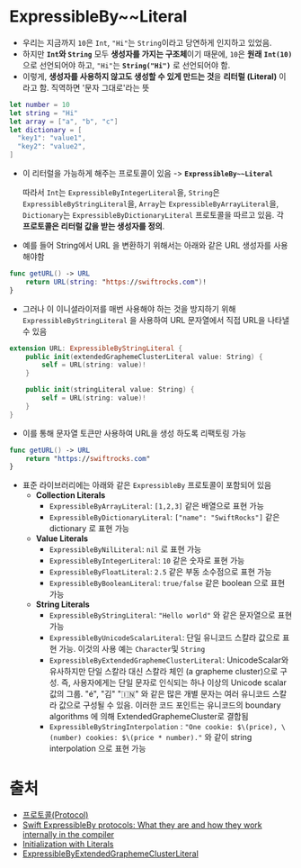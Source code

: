 # ExpressibleBy~~Literal

- 우리는 지금까지 `10`은 `Int`, `"Hi"`는 `String`이라고 당연하게 인지하고 있었음.
- 하지만 **`Int`와 `String`** 모두 **생성자를 가지는 구조체**이기 때문에, `10`은 **원래** **`Int(10)`** 으로 선언되어야 하고, `"Hi"`는 **`String("Hi")`** 로 선언되어야 함. 
- 이렇게, **생성자를 사용하지 않고도 생성할 수 있게 만드는 것**을 **리터럴 (Literal)** 이라고 함. 직역하면 '문자 그대로'라는 뜻

```swift
let number = 10
let string = "Hi"
let array = ["a", "b", "c"]
let dictionary = [
  "key1": "value1",
  "key2": "value2",
]
```

- 이 리터럴을 가능하게 해주는 프로토콜이 있음 ->  **`ExpressibleBy~~Literal`**

  따라서 `Int`는 `ExpressibleByIntegerLiteral`을, `String`은 `ExpressibleByStringLiteral`을, `Array`는 `ExpressibleByArrayLiteral`을, `Dictionary`는 `ExpressibleByDictionaryLiteral` 프로토콜을 따르고 있음. 각 **프로토콜은 리터럴 값을 받는 생성자를 정의**.

- 예를 들어 String에서 URL 을 변환하기 위해서는 아래와 같은 URL 생성자를 사용해야함

```swift
func getURL() -> URL
    return URL(string: "https://swiftrocks.com")!
}
```

- 그러나 이 이니셜라이저를 매번 사용해야 하는 것을 방지하기 위해 `ExpressibleByStringLiteral` 을 사용하여 URL 문자열에서 직접 URL을 나타낼 수 있음

```swift
extension URL: ExpressibleByStringLiteral {
    public init(extendedGraphemeClusterLiteral value: String) {
        self = URL(string: value)!
    }

    public init(stringLiteral value: String) {
        self = URL(string: value)!
    }
}
```

- 이를 통해 문자열 토큰만 사용하여 URL을 생성 하도록 리팩토링 가능

```swift
func getURL() -> URL
    return "https://swiftrocks.com"
}
```

- 표준 라이브러리에는 아래와 같은 `ExpressibleBy` 프로토콜이 포함되어 있음
  - **Collection Literals**
    -  `ExpressibleByArrayLiteral`: `[1,2,3]`  같은 배열으로 표현 가능
    -  `ExpressibleByDictionaryLiteral`:  `["name": "SwiftRocks"]` 같은 dictionary 로 표현 가능
  - **Value Literals**
    -  `ExpressibleByNilLiteral`: `nil` 로 표현 가능
    -  `ExpressibleByIntegerLiteral`:  `10` 같은 숫자로 표현 가능
    -  `ExpressibleByFloatLiteral`:  `2.5` 같은 부동 소수점으로 표현 가능
    -  `ExpressibleByBooleanLiteral`:  `true/false` 같은 boolean 으로 표현 가능
  - **String Literals**
    - `ExpressibleByStringLiteral`:  `"Hello world"` 와 같은 문자열으로 표현 가능
    -  `ExpressibleByUnicodeScalarLiteral`: 단일 유니코드 스칼라 값으로 표현 가능. 이것의 사용 예는 `Character`및 `String`
    -  `ExpressibleByExtendedGraphemeClusterLiteral`: UnicodeScalar와 유사하지만 단일 스칼라 대신 스칼라 체인 (a grapheme cluster)으로 구성. 즉, 사용자에게는  단일 문자로 인식되는  하나 이상의 Unicode scalar 값의 그룹. "é", "김"  "🇮🇳" 와 같은 많은 개별 문자는 여러 유니코드 스칼라 값으로 구성될 수 있음. 이러한 코드 포인트는 유니코드의  boundary algorithms 에 의해 ExtendedGraphemeCluster로 결합됨
    - `ExpressibleByStringInterpolation` : `"One cookie: $\(price), \(number) cookies: $\(price * number)."` 와 같이 string interpolation 으로 표현 가능
      
      

# 출처

- [프로토콜(Protocol)](https://devxoul.gitbooks.io/ios-with-swift-in-40-hours/content/Chapter-3/protocols.html)
- [Swift ExpressibleBy protocols: What they are and how they work internally in the compiler](https://swiftrocks.com/swift-expressibleby-protocols-how-they-work-internally-in-the-compiler)
- [Initialization with Literals](https://developer.apple.com/documentation/swift/swift_standard_library/initialization_with_literals)
- [ExpressibleByExtendedGraphemeClusterLiteral](https://developer.apple.com/documentation/swift/expressiblebyextendedgraphemeclusterliteral)

